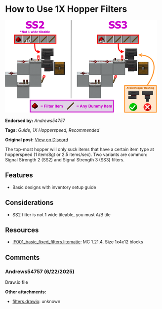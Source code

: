 # How to Use 1X Hopper Filters
<img alt="filters.png" src="images/filters.png?raw=1" height="300px">

**Endorsed by:** *Andrews54757*

**Tags:** *Guide, 1X Hopperspeed, Recommended*

**Original post:** [View on Discord](https://discord.com/channels/1375556143186837695/1388317615625212018)

The top-most hopper will only suck items that have a certain item type at hopperspeed (1 item/8gt or 2.5 items/sec). Two variants are common: Signal Strength 2 (SS2) and Signal Strength 3 (SS3) filters.

## Features
- Basic designs with inventory setup guide

## Considerations
- SS2 filter is not 1 wide tileable, you must A/B tile

## Resources
- [IF001_basic_fixed_filters.litematic](attachments/IF001_basic_fixed_filters.litematic): MC 1.21.4, Size 1x4x12 blocks

## Comments

### Andrews54757 (6/22/2025)
Draw.io file

**Other attachments:**
- [filters.drawio](comments_attachments/1386244256024498196-filters.drawio): unknown

